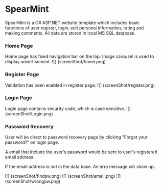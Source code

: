 # SpearMint

SpearMint is a C# ASP.NET website template which includes basic functions of user register, login, edit personal information, rating and making comments. All data are stored in local MS SQL database.

### Home Page

Home page has fixed navigation bar on the top. Image carousel is used to display advertisement.
![] (screenShot/home.png)

### Register Page

Validation has been enabled in register page.
![] (screenShot/register.png)



### Login Page

Login page contains security code, which is case sensitive.
![] (screenShot/Login.png)



### Password Recovery

User will be direct to password recovery page by clicking "Forget your password?" on login page.

A email that include the user's password would be sent to user's registered email address.

If the email address is not in the data base. An erro message will show up.

![] (screenShot/findpw.png)
![] (screenShot/email.png)
![] (screenShot/wrongpw.png)











